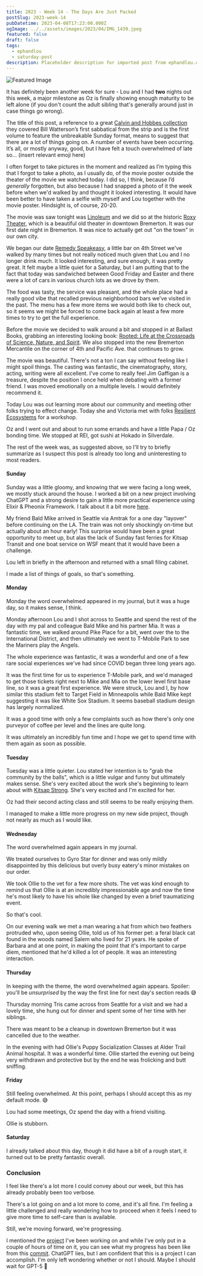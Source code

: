 ```yaml
---
title: 2023 - Week 14 - The Days Are Just Packed
postSlug: 2023-week-14
pubDatetime: 2023-04-08T17:23:00.000Z
ogImage: ../../assets/images/2023/04/IMG_1439.jpeg
featured: false
draft: false
tags:
  - ephandlou
  - saturday-post
description: Placeholder description for imported post from ephandlou.com
---
```


![Featured Image](../../assets/images/2023/04/IMG_1439.jpeg)

It has definitely been another week for sure - Lou and I had **two** nights out this week, a major milestone as Oz is finally showing enough maturity to be left alone (if you don't count the adult sibling that's generally around just in case things go wrong).

The title of this post, a reference to a great [Calvin and Hobbes collection](https://www.goodreads.com/book/show/24818.The_Days_Are_Just_Packed) they covered Bill Watterson’s first sabbatical from the strip and is the first volume to feature the unbreakable Sunday format, means to suggest that there are a lot of things going on. A number of events have been occurring. It’s all, or mostly anyway, good, but I have felt a touch overwhelmed of late so... (insert relevant emoji here)

I often forget to take pictures in the moment and realized as I’m typing this that I forgot to take a photo, as I usually do, of the movie poster outside the theater of the movie we watched today. I did so, I think, because I’d _generally_ forgotten, but also because I had snapped a photo of it the week before when we'd walked by and thought it looked interesting. It would have been better to have taken a selfie with myself and Lou together with the movie poster. Hindsight is, of course, 20-20.

The movie was saw tonight was [Linoleum](https://www.imdb.com/title/tt13483866/) and we did so at the historic [Roxy Theater](https://roxybremerton.org/), which is a beautiful old theater in downtown Bremerton. It was our first date night in Bremerton. It was nice to actually get out "on the town" in our own city.

We began our date [Remedy Speakeasy](https://www.remedyspeakeasy.com/), a little bar on 4th Street we've walked by many times but not really noticed much given that Lou and I no longer drink much. It looked interesting, and sure enough, it was pretty great. It felt maybe a little quiet for a Saturday, but I am putting that to the fact that today was sandwiched between Good Friday and Easter and there were a lot of cars in various church lots as we drove by them.

The food was tasty, the service was pleasant, and the whole place had a really good vibe that recalled previous neighborhood bars we've visited in the past. The menu has a few more items we would both like to check out, so it seems we might be forced to come back again at least a few more times to try to get the full experience.

Before the movie we decided to walk around a bit and stopped in at Ballast Books, grabbing an interesting looking book: [Rooted: Life at the Crossroads of Science, Nature, and Spirit](https://www.goodreads.com/book/show/55277028-rooted). We also stopped into the new Bremerton Mercantile on the corner of 4th and Pacific Ave. that continues to grow.

The movie was beautiful. There's not a ton I can say without feeling like I might spoil things. The casting was fantastic, the cinematography, story, acting, writing were all excellent. I've come to really feel Jim Gaffigan is a treasure, despite the position I once held when debating with a former friend. I was moved emotionally on a multiple levels. I would definitely recommend it.

Today Lou was out learning more about our community and meeting other folks trying to effect change. Today she and Victoria met with folks [Resilient Ecosystems](https://www.reseco.org/) for a workshop.

Oz and I went out and about to run some errands and have a little Papa / Oz bonding time. We stopped at REI, got sushi at Hokado in Silverdale.

The rest of the week was, as suggested above, so I'll try to briefly summarize as I suspect this post is already too long and uninteresting to most readers.

#### Sunday

Sunday was a little gloomy, and knowing that we were facing a long week, we mostly stuck around the house. I worked a bit on a new project involving ChatGPT and a strong desire to gain a little more practical experience using Elixir & Pheonix Framework. I talk about it a bit more [here](https://ephbaum.dev/2023-04-02-project-blog-elxrbb-innaugural-entry/).

My friend Bald Mike arrived in Seattle via Amtrak for a one day "layover" before continuing on the LA. The train was not only shockingly on-time but actually about an hour early! This surprise would have been a great opportunity to meet up, but alas the lack of Sunday fast ferries for Kitsap Transit and one boat service on WSF meant that it would have been a challenge.

Lou left in briefly in the afternoon and returned with a small filing cabinet.

I made a list of things of goals, so that's something.

#### Monday

Monday the word overwhelmed appeared in my journal, but it was a huge day, so it makes sense, I think.

Monday afternoon Lou and I shot across to Seattle and spend the rest of the day with my pal and colleague Bald Mike and his partner Mia. It was a fantastic time, we walked around Pike Place for a bit, went over the to the International District, and then ultimately we went to T-Mobile Park to see the Mariners play the Angels.

The whole experience was fantastic, it was a wonderful and one of a few rare social experiences we've had since COVID began three long years ago.

It was the first time for us to experience T-Mobile park, and we'd managed to get those tickets right next to Mike and Mia on the lower level first base line, so it was a great first experience. We were struck, Lou and I, by how similar this stadium felt to Target Field in Minneapolis while Bald Mike kept suggesting it was like White Sox Stadium. It seems baseball stadium design has largely normalized.

It was a good time with only a few complaints such as how there's only one purveyor of coffee per level and the lines are quite long.

It was ultimately an incredibly fun time and I hope we get to spend time with them again as soon as possible.

#### Tuesday

Tuesday was a little quieter. Lou stated her intention is to "grab the community by the balls", which is a little vulgar and funny but ultimately makes sense. She's very excited about the work she's beginning to learn about with [Kitsap Strong](https://www.kitsapstrong.org/). She's very excited and I'm excited for her.

Oz had their second acting class and still seems to be really enjoying them.

I managed to make a little more progress on my new side project, though not nearly as much as I would like.

#### Wednesday

The word overwhelmed again appears in my journal.

We treated ourselves to Gyro Star for dinner and was only mildly disappointed by this delicious but overly busy eatery's minor mistakes on our order.

We took Ollie to the vet for a few more shots. The vet was kind enough to remind us that Ollie is at an incredibly impressionable age and now the time he's most likely to have his whole like changed by even a brief traumatizing event.

So that's cool.

On our evening walk we met a man wearing a hat from which two feathers protruded who, upon seeing Ollie, told us of his former pet: a feral black cat found in the woods named Salem who lived for 21 years. He spoke of Barbara and at one point, in making the point that it's important to carpe diem, mentioned that he'd killed a lot of people. It was an interesting interaction.

#### Thursday

In keeping with the theme, the word overwhelmed again appears. Spoiler: you'll be _unsurprised_ by the way the first line for next day's section reads 😅

Thursday morning Tris came across from Seattle for a visit and we had a lovely time, she hung out for dinner and spent some of her time with her siblings.

There was meant to be a cleanup in downtown Bremerton but it was cancelled due to the weather.

In the evening with had Ollie's Puppy Socialization Classes at Alder Trail Animal hospital. It was a wonderful time. Ollie started the evening out being very withdrawn and protective but by the end he was frolicking and butt sniffing.

#### Friday

Still feeling overwhelmed. At this point, perhaps I should accept this as my default mode. 😅

Lou had some meetings, Oz spend the day with a friend visiting.

Ollie is stubborn.

#### Saturday

I already talked about this day, though it did have a bit of a rough start, it turned out to be pretty fantastic overall.

### Conclusion

I feel like there's a lot more I could convey about our week, but this has already probably been too verbose.

There's a lot going on and a lot more to come, and it's all fine. I'm feeling a little challenged and really wondering how to proceed when it feels I need to give more time to self-care than is available.

Still, we're moving forward, we're progressing.

I mentioned the [project](https://github.com/ephbaum/elxrBB-tutorial) I've been working on and while I've only put in a couple of hours of time on it, you can see what my progress has been like from this [commit](https://github.com/ephbaum/elxrBB-tutorial/commit/50edab8f630cb427f04be4d99140a25eacee2b64). ChatGPT lies, but I am confident that this is a project I can accomplish. I'm only left wondering whether or not I should. Maybe I should wait for GPT-5 🤣
